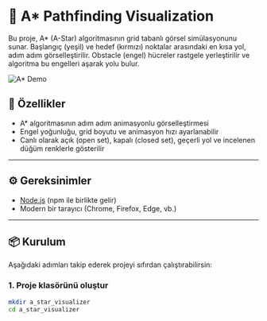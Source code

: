 # 🌟 A* Pathfinding Visualization

Bu proje, A* (A-Star) algoritmasının grid tabanlı görsel simülasyonunu sunar. Başlangıç (yeşil) ve hedef (kırmızı) noktalar arasındaki en kısa yol, adım adım görselleştirilir. Obstacle (engel) hücreler rastgele yerleştirilir ve algoritma bu engelleri aşarak yolu bulur.

![A* Demo](./public/astar.png)

## 🚀 Özellikler

- A* algoritmasının adım adım animasyonlu görselleştirmesi
- Engel yoğunluğu, grid boyutu ve animasyon hızı ayarlanabilir
- Canlı olarak açık (open set), kapalı (closed set), geçerli yol ve incelenen düğüm renklerle gösterilir

---

## ⚙️ Gereksinimler

- [Node.js](https://nodejs.org) (npm ile birlikte gelir)
- Modern bir tarayıcı (Chrome, Firefox, Edge, vb.)

---

## 📦 Kurulum

Aşağıdaki adımları takip ederek projeyi sıfırdan çalıştırabilirsin:

### 1. Proje klasörünü oluştur

```bash
mkdir a_star_visualizer
cd a_star_visualizer
